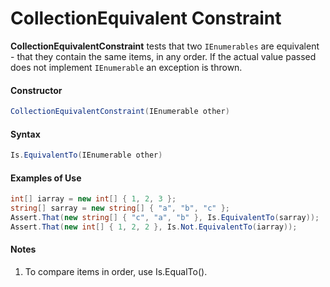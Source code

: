 # CollectionEquivalent Constraint


**CollectionEquivalentConstraint** tests that two `IEnumerables` are equivalent - that they contain
the same items, in any order. If the actual value passed does not implement `IEnumerable` an exception is thrown.

#### Constructor

```csharp
CollectionEquivalentConstraint(IEnumerable other)
```

#### Syntax

```csharp
Is.EquivalentTo(IEnumerable other)
```

#### Examples of Use

```csharp
int[] iarray = new int[] { 1, 2, 3 };
string[] sarray = new string[] { "a", "b", "c" };
Assert.That(new string[] { "c", "a", "b" }, Is.EquivalentTo(sarray));
Assert.That(new int[] { 1, 2, 2 }, Is.Not.EquivalentTo(iarray));
```

#### Notes

1. To compare items in order, use Is.EqualTo().

